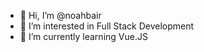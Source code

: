 - 👋 Hi, I’m @noahbair
- 👀 I’m interested in Full Stack Development
- 🌱 I’m currently learning Vue.JS

<!---
noahbair/noahbair is a ✨ special ✨ repository because its `README.md` (this file) appears on your GitHub profile.
You can click the Preview link to take a look at your changes.
--->
